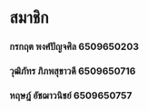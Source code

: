 # สมาชิก
### กรกฤต พงศ์ปัญจศิล 6509650203 
### วุฒิภัทร ภิภพสุขาวดี 6509650716 
### หฤษฎ์ อัชฌาวนิชย์ 6509650757
